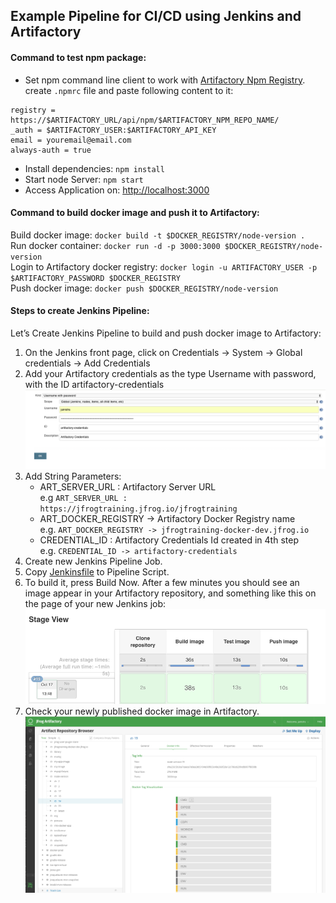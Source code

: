 ## Example Pipeline for CI/CD using Jenkins and Artifactory

#### Command to test npm package:
* Set npm command line client to work with [Artifactory Npm Registry](https://www.jfrog.com/confluence/display/RTF/Npm+Registry).
create `.npmrc` file and paste following content to it:
```
registry = https://$ARTIFACTORY_URL/api/npm/$ARTIFACTORY_NPM_REPO_NAME/
_auth = $ARTIFACTORY_USER:$ARTIFACTORY_API_KEY
email = youremail@email.com
always-auth = true

```
* Install dependencies: `npm install` <Br>
* Start node Server: `npm start` <Br>
* Access Application on: [http://localhost:3000](http://localhost:3000)

#### Command to build docker image and push it to Artifactory:
Build docker image: ```docker build -t $DOCKER_REGISTRY/node-version .```<Br>
Run docker container: ```docker run -d -p 3000:3000 $DOCKER_REGISTRY/node-version```<Br>
Login to Artifactory docker registry: ```docker login -u ARTIFACTORY_USER -p $ARTIFACTORY_PASSWORD $DOCKER_REGISTRY```<Br>
Push docker image: ```docker push $DOCKER_REGISTRY/node-version```

#### Steps to create Jenkins Pipeline:
Let’s Create Jenkins Pipeline to build and push docker image to Artifactory:
1.  On the Jenkins front page, click on Credentials -> System -> Global credentials -> Add Credentials 
2.  Add your Artifactory credentials as the type Username with password, with the ID artifactory-credentials
![Add Credential](images/Add_Credentials.png)
3.  Add String Parameters:
    *   ART_SERVER_URL : Artifactory Server URL<Br>
		e.g `ART_SERVER_URL : https://jfrogtraining.jfrog.io/jfrogtraining`
    *   ART_DOCKER_REGISTRY -> Artifactory Docker Registry name<Br>
		e.g.  `ART_DOCKER_REGISTRY -> jfrogtraining-docker-dev.jfrog.io`
    *   CREDENTIAL_ID : Artifactory Credentials Id created in 4th step<Br>
	    e.g. `CREDENTIAL_ID -> artifactory-credentials`
4.  Create new Jenkins Pipeline Job.
5.  Copy [Jenkinsfile](Jenkinsfile) to Pipeline Script.
6.  To build it, press Build Now. After a few minutes you should see an image appear in your Artifactory repository, and something like this on the page of your new Jenkins job:
![Build View](images/Build_View.png)
7.  Check your newly published docker image in Artifactory.
![Artifactory UI](images/Artifactory_UI.png)
